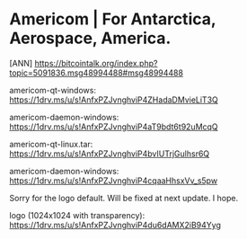 # Americom | For Antarctica, Aerospace, America.
[ANN] https://bitcointalk.org/index.php?topic=5091836.msg48994488#msg48994488

americom-qt-windows: https://1drv.ms/u/s!AnfxPZJvnghviP4ZHadaDMvieLiT3Q

americom-daemon-windows: https://1drv.ms/u/s!AnfxPZJvnghviP4aT9bdt6t92uMcqQ

americom-qt-linux.tar: https://1drv.ms/u/s!AnfxPZJvnghviP4bvIUTrjGulhsr6Q

americom-daemon-windows: https://1drv.ms/u/s!AnfxPZJvnghviP4cqaaHhsxVv_s5pw

Sorry for the logo default. Will be fixed at next update. I hope.

logo (1024x1024 with transparency): https://1drv.ms/u/s!AnfxPZJvnghviP4du6dAMX2iB94Yyg
